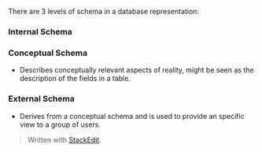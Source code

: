 
There are 3 levels of schema in a database representation: 

### Internal Schema

### Conceptual Schema
- Describes conceptually relevant aspects of reality, might be seen as the description of the fields in a table.

### External Schema
- Derives from a conceptual schema and is used to provide an specific view to a group of users.
> Written with [StackEdit](https://stackedit.io/).
<!--stackedit_data:
eyJoaXN0b3J5IjpbMTkwNjAyMDQyM119
-->